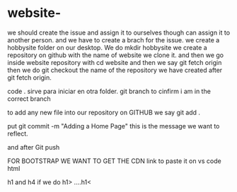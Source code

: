 # website-


we should create the issue and assign it to ourselves though can assign it to another person. and we have to create a brach for the issue. 
we create a hobbysite folder on our desktop. We do mkdir hobbysite
we create a repository on github with the name of website we clone it. and then we go inside website repository with cd website and then we say git fetch origin 
then we do git checkout the name of the repository we have created after git fetch origin. 

code .  sirve para iniciar en otra folder. 
git branch to cinfirm i am in the correct branch

to add any new file into our repository on GITHUB we say git add . 

put git commit -m "Adding a Home Page" this is the message we want to reflect. 

and after Git push 

FOR BOOTSTRAP WE WANT TO GET THE CDN link to paste it on vs code html 



h1 and h4 if we do h1> ....h1< 
